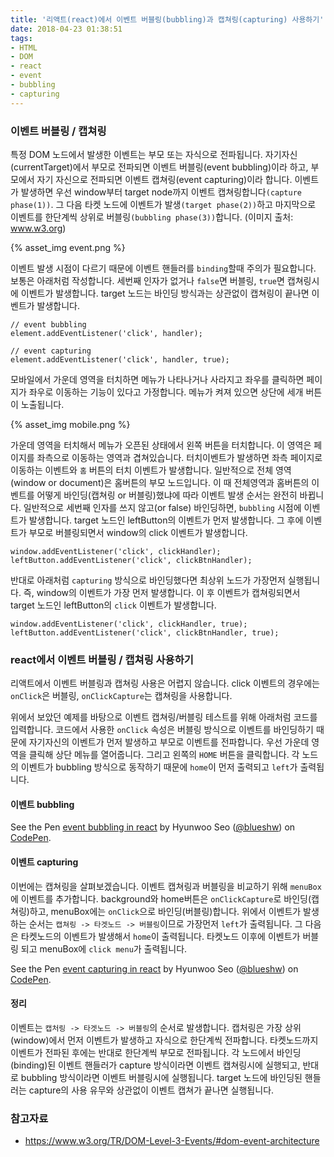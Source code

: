 ```yaml
---
title: '리액트(react)에서 이벤트 버블링(bubbling)과 캡쳐링(capturing) 사용하기'
date: 2018-04-23 01:38:51
tags:
- HTML
- DOM
- react
- event
- bubbling
- capturing
---
```


### 이벤트 버블링 / 캡쳐링
특정 DOM 노드에서 발생한 이벤트는 부모 또는 자식으로 전파됩니다. 자기자신(currentTarget)에서 부모로 전파되면 이벤트 버블링(event bubbling)이라 하고, 부모에서 자기 자신으로 전파되면 이벤트 캡쳐링(event capturing)이라 합니다. 이벤트가 발생하면 우선 window부터 target node까지 이벤트 캡쳐링합니다`(capture phase(1))`. 그 다음 타켓 노드에 이벤트가 발생`(target phase(2))`하고 마지막으로 이벤트를 한단계씩 상위로 버블링`(bubbling phase(3))`합니다. (이미지 출처: www.w3.org)

{% asset_img event.png %}

이벤트 발생 시점이 다르기 때문에 이벤트 핸들러를 `binding`할때 주의가 필요합니다. 보통은 아래처럼 작성합니다. 세번째 인자가 없거나 `false`면 버블링, `true`면 캡쳐링시에 이벤트가 발생합니다. target 노드는 바인딩 방식과는 상관없이 캡쳐링이 끝나면 이벤트가 발생합니다.

```
// event bubbling
element.addEventListener('click', handler);

// event capturing
element.addEventListener('click', handler, true);
```

모바일에서 가운데 영역을 터치하면 메뉴가 나타나거나 사라지고 좌우를 클릭하면 페이지가 좌우로 이동하는 기능이 있다고 가정합니다. 메뉴가 켜져 있으면 상단에 세개 버튼이 노출됩니다.

{% asset_img mobile.png %}

가운데 영역을 터치해서 메뉴가 오픈된 상태에서 왼쪽 버튼을 터치합니다. 이 영역은 페이지를 좌측으로 이동하는 영역과 겹쳐있습니다. 터치이벤트가 발생하면 좌측 페이지로 이동하는 이벤트와 `홈` 버튼의 터치 이벤트가 발생합니다. 일반적으로 전체 영역(window or document)은 홈버튼의 부모 노드입니다. 이 때 전체영역과 홈버튼의 이벤트를 어떻게 바인딩(캡쳐링 or 버블링)했냐에 따라 이벤트 발생 순서는 완전히 바뀝니다. 일반적으로 세번째 인자를 쓰지 않고(or false) 바인딩하면, `bubbling` 시점에 이벤트가 발생합니다. target 노드인 leftButton의 이벤트가 먼저 발생합니다. 그 후에 이벤트가 부모로 버블링되면서 window의 click 이벤트가 발생합니다.

```
window.addEventListener('click', clickHandler);
leftButton.addEventListener('click', clickBtnHandler);
```

반대로 아래처럼 `capturing` 방식으로 바인딩했다면 최상위 노드가 가장먼저 실행됩니다. 즉, window의 이벤트가 가장 먼저 발생합니다. 이 후 이벤트가 캡쳐링되면서 target 노드인 leftButton의 `click` 이벤트가 발생합니다.

```
window.addEventListener('click', clickHandler, true);
leftButton.addEventListener('click', clickBtnHandler, true);
```

### react에서 이벤트 버블링 / 캡쳐링 사용하기
리액트에서 이벤트 버블링과 캡쳐링 사용은 어렵지 않습니다. click 이벤트의 경우에는 `onClick`은 버블링, `onClickCapture`는 캡쳐링을 사용합니다.

위에서 보았던 예제를 바탕으로 이벤트 캡쳐링/버블링 테스트를 위해 아래처럼 코드를 입력합니다. 코드에서 사용한 `onClick` 속성은 버블링 방식으로 이벤트를 바인딩하기 때문에 자기자신의 이벤트가 먼저 발생하고 부모로 이벤트를 전파합니다. 우선 가운데 영역을 클릭해 상단 메뉴를 열어줍니다. 그리고 왼쪽의 `HOME` 버튼을 클릭합니다. 각 노드의 이벤트가 bubbling 방식으로 동작하기 때문에 `home`이 먼저 출력되고 `left`가 출력됩니다.

#### 이벤트 bubbling
<p data-height="450" data-theme-id="0" data-slug-hash="QrjmBG" data-default-tab="js,result" data-user="blueshw" data-embed-version="2" data-pen-title="event bubbling  in react" class="codepen">See the Pen <a href="https://codepen.io/blueshw/pen/QrjmBG/">event bubbling  in react</a> by Hyunwoo Seo (<a href="https://codepen.io/blueshw">@blueshw</a>) on <a href="https://codepen.io">CodePen</a>.</p>
<script async src="https://static.codepen.io/assets/embed/ei.js"></script>

#### 이벤트 capturing
이번에는 캡쳐링을 살펴보겠습니다. 이벤트 캡쳐링과 버블링을 비교하기 위해 `menuBox`에 이벤트를 추가합니다. background와 home버튼은 `onClickCapture`로 바인딩(캡쳐링)하고, menuBox에는 `onClick`으로 바인딩(버블링)합니다. 위에서 이벤트가 발생하는 순서는 `캡쳐링 -> 타겟노드 -> 버블링`이므로 가장먼저 `left`가 출력됩니다. 그 다음은 타켓노드의 이벤트가 발생해서 `home`이 출력됩니다. 타켓노드 이후에 이벤트가 버블링 되고 menuBox에 `click menu`가 출력됩니다.

<p data-height="450" data-theme-id="0" data-slug-hash="pVjLmW" data-default-tab="js,result" data-user="blueshw" data-embed-version="2" data-pen-title="event capturing in react" class="codepen">See the Pen <a href="https://codepen.io/blueshw/pen/pVjLmW/">event capturing in react</a> by Hyunwoo Seo (<a href="https://codepen.io/blueshw">@blueshw</a>) on <a href="https://codepen.io">CodePen</a>.</p>
<script async src="https://static.codepen.io/assets/embed/ei.js"></script>

#### 정리
이벤트는 `캡처링 -> 타겟노드 -> 버블링`의 순서로 발생합니다. 캡처링은 가장 상위(window)에서 먼저 이벤트가 발생하고 자식으로 한단계씩 전파합니다. 타켓노드까지 이벤트가 전파된 후에는 반대로 한단계씩 부모로 전파됩니다. 각 노드에서 바인딩(binding)된 이벤트 핸들러가 capture 방식이라면 이벤트 캡쳐링시에 실행되고, 반대로 bubbling 방식이라면 이벤트 버블링시에 실행됩니다. target 노드에 바인딩된 핸들러는 capture의 사용 유무와 상관없이 이벤트 캡쳐가 끝나면 실행됩니다.


### 참고자료
- https://www.w3.org/TR/DOM-Level-3-Events/#dom-event-architecture